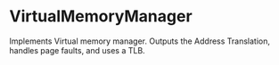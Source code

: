 # VirtualMemoryManager
Implements Virtual memory manager. 
Outputs the Address Translation, handles page faults, and uses a TLB.
